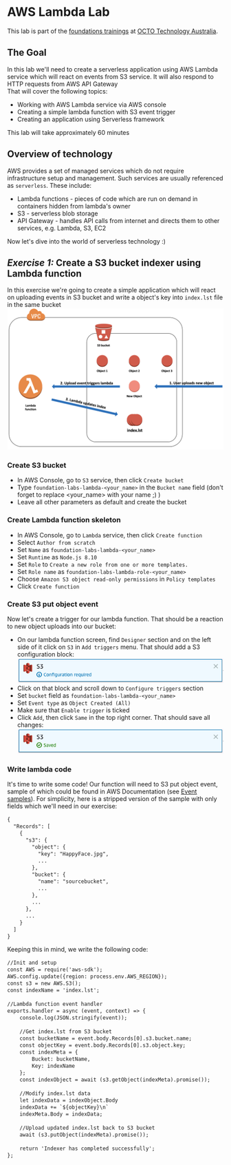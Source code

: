 # AWS Lambda Lab
This lab is part of the [foundations trainings](https://github.com/octo-technology-downunder/octo-au-foundations) at [OCTO Technology Australia](http://careers.octo.com.au/).

## The Goal
In this lab we'll need to create a serverless application using AWS Lambda service which will react on events from S3 service. It will also respond to HTTP requests from AWS API Gateway<br>
That will cover the following topics:
- Working with AWS Lambda service via AWS console
- Creating a simple lambda function with S3 event trigger
- Creating an application using Serverless framework

This lab will take approximately 60 minutes

## Overview of technology
AWS provides a set of managed services which do not require infrastructure setup and management. Such services are usually referenced as `serverless`. These include:
- Lambda functions - pieces of code which are run on demand in containers hidden from lambda's owner
- S3 - serverless blob storage
- API Gateway - handles API calls from internet and directs them to other services, e.g. Lambda, S3, EC2

Now let's dive into the world of serverless technology :)

## **_Exercise 1:_ Create a S3 bucket indexer using Lambda function**
In this exercise we're going to create a simple application which will react on uploading events in S3 bucket and write a object's key into `index.lst` file in the same bucket<br>
![Event driven lambda](images/lambda-event.png)

### Create S3 bucket
* In AWS Console, go to `S3` service, then click `Create bucket`
* Type `foundation-labs-lambda-<your_name>` in the `Bucket name` field (don't forget to replace <your_name> with your name ;) )
* Leave all other parameters as default and create the bucket

### Create Lambda function skeleton
* In AWS Console, go to `Lambda` service, then click `Create function`
* Select `Author from scratch`
* Set `Name` as `foundation-labs-lambda-<your_name>`
* Set `Runtime` as `Node.js 8.10`
* Set `Role` to `Create a new role from one or more templates.`
* Set `Role name` as `foundation-labs-lambda-role-<your_name>`
* Choose `Amazon S3 object read-only permissions` in `Policy templates`
* Click `Create function`

### Create S3 put object event
Now let's create a trigger for our lambda function. That should be a reaction to new object uploads into our bucket:
* On our lambda function screen, find `Designer` section and on the left side of it click on `S3` in `Add triggers` menu. That should add a S3 configuration block:<br>
![S3 trigger](images/lambda-s3-trigger.png)
* Click on that block and scroll down to `Configure triggers` section
* Set `bucket` field as `foundation-labs-lambda-<your_name>`
* Set `Event type` as `Object Created (All)`
* Make sure that `Enable trigger` is ticked
* Click `Add`, then click `Same` in the top right corner. That should save all changes:<br>
![S3 trigger](images/lambda-s3-trigger-saved.png)

### Write lambda code
It's time to write some code! Our function will need to S3 put object event, sample of which could be found in AWS Documentation (see [Event samples](https://docs.aws.amazon.com/lambda/latest/dg/eventsources.html#eventsources-s3-put)). For simplicity, here is a stripped version of the sample with only fields which we'll need in our exercise:<br>
```
{
  "Records": [
    {
      "s3": {
        "object": {
          "key": "HappyFace.jpg",
          ...
        },
        "bucket": {
          "name": "sourcebucket",
          ...
        },
        ...
      },
      ...
    }
  ]
}
```
Keeping this in mind, we write the following code:
```
//Init and setup
const AWS = require('aws-sdk');
AWS.config.update({region: process.env.AWS_REGION});
const s3 = new AWS.S3();
const indexName = 'index.lst';

//Lambda function event handler
exports.handler = async (event, context) => {
    console.log(JSON.stringify(event));

    //Get index.lst from S3 bucket
    const bucketName = event.body.Records[0].s3.bucket.name;
    const objectKey = event.body.Records[0].s3.object.key;
    const indexMeta = {
        Bucket: bucketName,
        Key: indexName
    };
    const indexObject = await (s3.getObject(indexMeta).promise());

    //Modify index.lst data
    let indexData = indexObject.Body
    indexData += `${objectKey}\n`
    indexMeta.Body = indexData;

    //Upload updated index.lst back to S3 bucket
    await (s3.putObject(indexMeta).promise());

    return 'Indexer has completed successfully';
};

```
